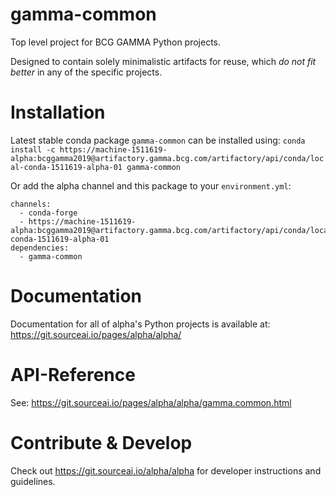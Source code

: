 # gamma-common

Top level project for BCG GAMMA Python projects. 

Designed to contain solely
minimalistic artifacts for reuse, which *do not fit better* in any of the
specific projects.

# Installation
Latest stable conda package `gamma-common` can be installed using:
`conda install -c https://machine-1511619-alpha:bcggamma2019@artifactory.gamma.bcg.com/artifactory/api/conda/local-conda-1511619-alpha-01 gamma-common`

Or add the alpha channel and this package to your `environment.yml`:
```
channels:
  - conda-forge
  - https://machine-1511619-alpha:bcggamma2019@artifactory.gamma.bcg.com/artifactory/api/conda/local-conda-1511619-alpha-01
dependencies:
  - gamma-common
```
# Documentation
Documentation for all of alpha's Python projects is available at: 
https://git.sourceai.io/pages/alpha/alpha/

# API-Reference
See: https://git.sourceai.io/pages/alpha/alpha/gamma.common.html

# Contribute & Develop
Check out https://git.sourceai.io/alpha/alpha for developer instructions and guidelines.

